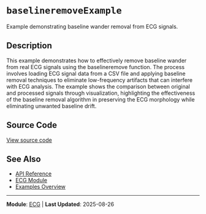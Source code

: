 # `baselineremoveExample`

Example demonstrating baseline wander removal from ECG signals.

## Description

This example demonstrates how to effectively remove baseline wander from real ECG signals using the baselineremove function. The process involves loading ECG signal data from a CSV file and applying baseline removal techniques to eliminate low-frequency artifacts that can interfere with ECG analysis. The example shows the comparison between original and processed signals through visualization, highlighting the effectiveness of the baseline removal algorithm in preserving the ECG morphology while eliminating unwanted baseline drift.

## Source Code

[View source code](https://github.com/BSICoS/biosigmat/tree/main/examples/ecg/baselineremoveExample.m)

## See Also

- [API Reference](../index.md)
- [ECG Module](../api/ecg/index.md)
- [Examples Overview](index.md)

---

**Module**: [ECG](../api/ecg/index.md) | **Last Updated**: 2025-08-26
